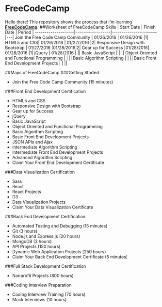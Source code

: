 # FreeCodeCamp

Hello there! This repository shows the process that I'm learning [**FreeCodeCamp**](http://www.freecodecamp.com/).
##Worksheet of FreeCodeCamp
Skills         | Start Date           | Finish Date    | Period |
--------------------|------------------|-----------------------|---|
Join the Free Code Camp Community | 01/26/2016  | 01/26/2016   |1|
HTML5 and CSS| 01/26/2016  | 01/27/2016   |2|
Responsive Design with Bootstrap      |  01/27/2016 |01/28/2016|2|
Gear up for Success       |01/28/2016|  01/28/2016  |1|
jQuery     |  01/28/2016 |    ||
 Basic JavaScript       |   |    ||
Object Oriented and Functional Programming       |   |    ||
Basic Algorithm Scripting       |   |    ||
Basic Front End Development Projects       |   |    ||

##Maps of FreeCodeCamp
###Getting Started
* Join the Free Code Camp Community (15 minutes)

###Front End Development Certification
* HTML5 and CSS
* Responsive Design with Bootstrap
* Gear up for Success
* jQuery
* Basic JavaScript
* Object Oriented and Functional Programming
* Basic Algorithm Scripting
* Basic Front End Development Projects
* JSON APIs and Ajax
* Intermediate Algorithm Scripting
* Intermediate Front End Development Projects
* Advanced Algorithm Scripting
* Claim Your Front End Development Certificate

###Data Visualization Certification
* Sass
* React
* React Projects
* D3
* Data Visualization Projects
* Claim Your Data Visualization Certificate

###Back End Development Certification
* Automated Testing and Debugging (15 minutes)
* Git (3 hours)
* Node.js and Express.js (20 hours)
* MongoDB (3 hours)
* API Projects (150 hours)
* Dynamic Web Application Projects (250 hours)
* Claim Your Back End Development Certificate (5 minutes)

###Full Stack Development Certification
* Nonprofit Projects (800 hours)

###Coding Interview Preparation
* Coding Interview Training (70 hours)
* Mock Interviews (10 hours)

